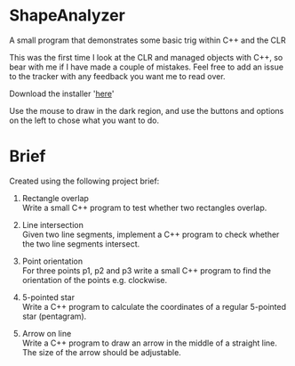 # ShapeAnalyzer
A small program that demonstrates some basic trig within C++ and the CLR

This was the first time I look at the CLR and managed objects with C++, so bear with me if I have made a couple of mistakes. Feel free to add an issue to the tracker with any feedback you want me to read over.

Download the installer '[here](Installer)'

Use the mouse to draw in the dark region, and use the buttons and options on the left to chose what you want to do.


# Brief
Created using the following project brief:

1. Rectangle overlap  
Write a small C++ program to test whether two rectangles overlap.

2. Line intersection  
Given two line segments, implement a C++ program to check whether the two line
segments intersect.

3. Point orientation  
For three points p1, p2 and p3 write a small C++ program to find the orientation of
the points e.g. clockwise.

4. 5-pointed star  
Write a C++ program to calculate the coordinates of a regular 5-pointed star
(pentagram).

5. Arrow on line  
Write a C++ program to draw an arrow in the middle of a straight line. The size of the
arrow should be adjustable.
